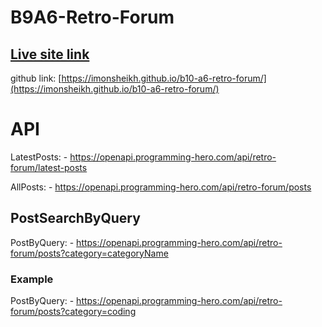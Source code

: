 
# B9A6-Retro-Forum


## [Live site link](https://imonsheikh.github.io/b10-a6-retro-forum/)

github link: [https://imonsheikh.github.io/b10-a6-retro-forum/](https://imonsheikh.github.io/b10-a6-retro-forum/)



# API

LatestPosts: - https://openapi.programming-hero.com/api/retro-forum/latest-posts

AllPosts: - https://openapi.programming-hero.com/api/retro-forum/posts

## PostSearchByQuery

PostByQuery: -  https://openapi.programming-hero.com/api/retro-forum/posts?category=categoryName


### Example

PostByQuery: - https://openapi.programming-hero.com/api/retro-forum/posts?category=coding



